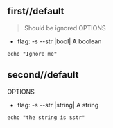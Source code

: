 ## first//default

> Should be ignored
OPTIONS
- flag: -s --str |bool| A boolean
```
echo "Ignore me"
```

## second//default
OPTIONS
- flag: -s --str |string| A string
```
echo "the string is $str"
```
